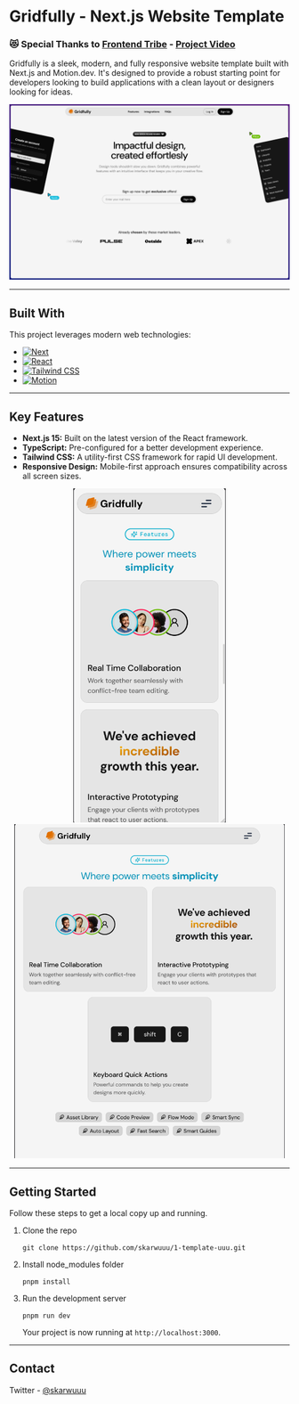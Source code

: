 # Gridfully - Next.js Website Template
### 😻 Special Thanks to [Frontend Tribe](https://www.youtube.com/channel/UCKZZiXKJ8rU7LkRaTS2CDcA) - [Project Video](https://www.youtube.com/watch?v=ZZqIR0ru0I4)

Gridfully is a sleek, modern, and fully responsive website template built with Next.js and Motion.dev. It's designed to provide a robust starting point for developers looking to build applications with a clean layout or designers looking for ideas.

![Gridfully Screenshot](./public/screenshots/1.png)

---
## Built With

This project leverages modern web technologies:
*   [![Next][Next.js]][Next-url]
*   [![React][React.js]][React-url]
*   [![Tailwind CSS][TailwindCSS]][TailwindCSS-url]
*   [![Motion][Motion.dev]][Motion.dev-url]

<!-- MARKDOWN LINKS & IMAGES -->
[Next.js]: https://img.shields.io/badge/Next.js-000000?style=for-the-badge&logo=nextdotjs&logoColor=white
[Next-url]: https://nextjs.org/
[React.js]: https://img.shields.io/badge/React-20232A?style=for-the-badge&logo=react&logoColor=61DAFB
[React-url]: https://react.dev/
[TailwindCSS]: https://img.shields.io/badge/Tailwind_CSS-38B2AC?style=for-the-badge&logo=tailwind-css&logoColor=white
[TailwindCSS-url]: https://tailwindcss.com/
[Motion.dev]: https://img.shields.io/badge/Framer_Motion-0055FF?style=for-the-badge&logo=framer&logoColor=white
[Motion.dev-url]: https://motion.dev/

---

## Key Features

-   **Next.js 15:** Built on the latest version of the React framework.
-   **TypeScript:** Pre-configured for a better development experience.
-   **Tailwind CSS:** A utility-first CSS framework for rapid UI development.
-   **Responsive Design:** Mobile-first approach ensures compatibility across all screen sizes.

<div align="center">
 <img src="./public/screenshots/2.png" alt="Responsive Screenshot" height="600">
 <img src="./public/screenshots/3.png" alt="Responsive Screenshot" height="600">
</div>

---

## Getting Started

Follow these steps to get a local copy up and running.

1.  Clone the repo
    ```
    git clone https://github.com/skarwuuu/1-template-uuu.git
    ```
2.  Install node_modules folder
    ```
    pnpm install
    ```
3.  Run the development server
    ```
    pnpm run dev
    ```
    Your project is now running at `http://localhost:3000`.

---

## Contact

Twitter - [@skarwuuu](https://x.com/skarwuuu)
